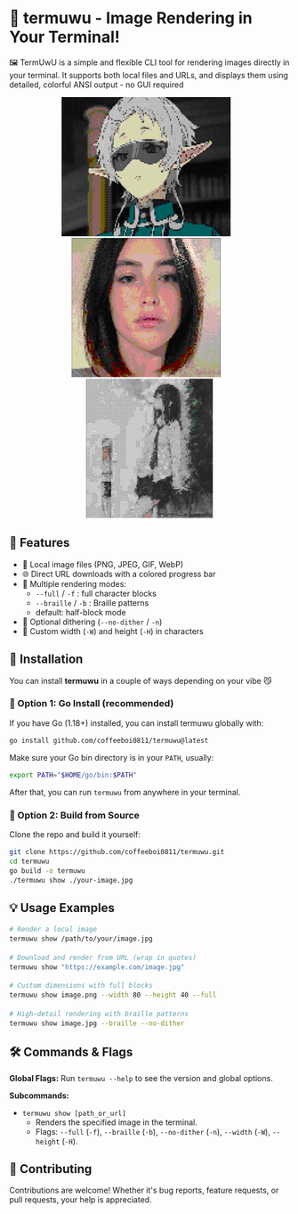 # 🎨 termuwu - Image Rendering in Your Terminal!

🖼️ TermUwU is a simple and flexible CLI tool for rendering images directly in your terminal.
It supports both local files and URLs, and displays them using detailed, colorful ANSI output - no GUI required

<p align="center">
  <img src="./example1.png" alt="Example 1" height="250px" style="margin-right: 12px;" />
  <img src="./example2.png" alt="Example 2" height="250px" style="margin-right: 12px;"/>
  <img src="./example3.png" alt="Example 1" height="250px" />
</p>

## 🌟 Features

-   📁 Local image files (PNG, JPEG, GIF, WebP)
-   🌐 Direct URL downloads with a colored progress bar
-   🧱 Multiple rendering modes:
    -   `--full` / `-f` : full character blocks
    -   `--braille` / `-b` : Braille patterns
    -   default: half-block mode
-   🎨 Optional dithering (`--no-dither` / `-n`)
-   📐 Custom width (`-W`) and height (`-H`) in characters

## 🚀 Installation

You can install **termuwu** in a couple of ways depending on your vibe 😼

### 🔹 Option 1: Go Install (recommended)

If you have Go (1.18+) installed, you can install termuwu globally with:

```bash
go install github.com/coffeeboi0811/termuwu@latest
```

Make sure your Go bin directory is in your `PATH`, usually:

```bash
export PATH="$HOME/go/bin:$PATH"
```

After that, you can run `termuwu` from anywhere in your terminal.

### 🔹 Option 2: Build from Source

Clone the repo and build it yourself:

```bash
git clone https://github.com/coffeeboi0811/termuwu.git
cd termuwu
go build -o termuwu
./termuwu show ./your-image.jpg
```

## 💡 Usage Examples

```bash
# Render a local image
termuwu show /path/to/your/image.jpg

# Download and render from URL (wrap in quotes)
termuwu show "https://example.com/image.jpg"

# Custom dimensions with full blocks
termuwu show image.png --width 80 --height 40 --full

# High-detail rendering with braille patterns
termuwu show image.jpg --braille --no-dither
```

## 🛠️ Commands & Flags

**Global Flags:**
Run `termuwu --help` to see the version and global options.

**Subcommands:**

-   `termuwu show [path_or_url]`
    -   Renders the specified image in the terminal.
    -   Flags: `--full` (`-f`), `--braille` (`-b`), `--no-dither` (`-n`), `--width` (`-W`), `--height` (`-H`).

## 🤝 Contributing

Contributions are welcome! Whether it's bug reports, feature requests, or pull requests, your help is appreciated.
